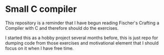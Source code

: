 # Small C compiler
This repository is a reminder that I have begun reading Fischer's Crafting a Compiler with C and therefore should do the exercises.

I started this as a hobby project several months before, this is just repo for dumping code from those exercises and motivational element that I should focus on it when I have free time.

